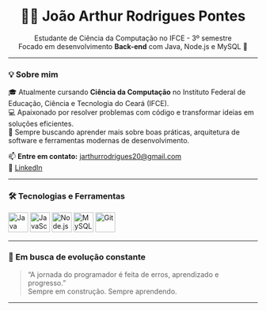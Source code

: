<!-- João Arthur Rodrigues Pontes README -->

<h1 align="center">👨‍💻 João Arthur Rodrigues Pontes</h1>

<p align="center">
  Estudante de Ciência da Computação no IFCE - 3º semestre <br>
  Focado em desenvolvimento <strong>Back-end</strong> com Java, Node.js e MySQL 🚀
</p>

---

### 💡 Sobre mim

🎓 Atualmente cursando **Ciência da Computação** no Instituto Federal de Educação, Ciência e Tecnologia do Ceará (IFCE).  
💻 Apaixonado por resolver problemas com código e transformar ideias em soluções eficientes.  
🔧 Sempre buscando aprender mais sobre boas práticas, arquitetura de software e ferramentas modernas de desenvolvimento.  

📫 **Entre em contato:** jarthurrodrigues20@gmail.com  
🔗 [LinkedIn](https://www.linkedin.com/in/joão-arthur-rodrigues-pontes)

---

### 🛠️ Tecnologias e Ferramentas

<p align="left">
  <img src="https://cdn.jsdelivr.net/gh/devicons/devicon/icons/java/java-original.svg" height="40" alt="Java"/>
  <img src="https://cdn.jsdelivr.net/gh/devicons/devicon/icons/javascript/javascript-original.svg" height="40" alt="JavaScript"/>
  <img src="https://cdn.jsdelivr.net/gh/devicons/devicon/icons/nodejs/nodejs-original.svg" height="40" alt="Node.js"/>
  <img src="https://cdn.jsdelivr.net/gh/devicons/devicon/icons/mysql/mysql-original.svg" height="40" alt="MySQL"/>
  <img src="https://cdn.jsdelivr.net/gh/devicons/devicon/icons/git/git-original.svg" height="40" alt="Git"/>
</p>

---

### 🚀 Em busca de evolução constante

> “A jornada do programador é feita de erros, aprendizado e progresso.”  
> Sempre em construção. Sempre aprendendo.

---


